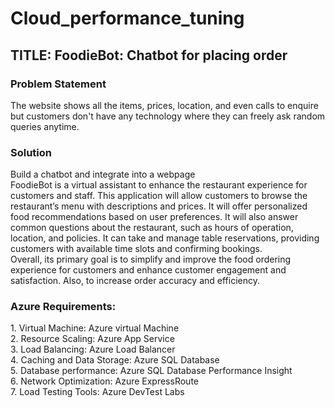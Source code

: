 # Cloud_performance_tuning
<H2>TITLE: FoodieBot: Chatbot for placing order</H2> 
<H3>Problem Statement</H4>
The website shows all the items, prices, location, and even calls to enquire but customers don't have any technology where they can freely ask random queries anytime.<be>
<H3>Solution</H4>
Build a chatbot and integrate into a webpage <br>
FoodieBot is a virtual assistant to enhance the restaurant experience for customers and staff. This application will allow customers to browse the restaurant’s menu with descriptions and prices. It will offer personalized food recommendations based on user preferences. It will also answer common questions about the restaurant, such as hours of operation, location, and policies. It can take and manage table reservations, providing customers with available time slots and confirming bookings. 
<br>
Overall, its primary goal is to simplify and improve the food ordering experience for customers and enhance customer engagement and satisfaction. Also, to increase order accuracy and efficiency.
<H3>Azure Requirements:</H3>
1.	Virtual Machine: Azure virtual Machine<br>
2.	Resource Scaling: Azure App Service<br>
3.	Load Balancing: Azure Load Balancer<br>
4.	Caching and Data Storage: Azure SQL Database<br>
5.	Database performance: Azure SQL Database Performance Insight<br>
6.	Network Optimization: Azure ExpressRoute<br>
7.	Load Testing Tools: Azure DevTest Labs<br>
